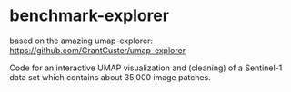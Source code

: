 # benchmark-explorer

based on the amazing umap-explorer:
https://github.com/GrantCuster/umap-explorer

Code for an interactive UMAP visualization and (cleaning) of a Sentinel-1 data set which contains about 35,000 image patches.
